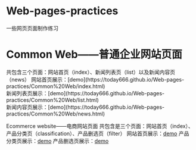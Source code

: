 # Web-pages-practices

一些网页页面制作练习

<h1>Common Web——普通企业网站页面</h1>
共包含三个页面：网站首页（index）、新闻列表页（list）以及新闻内容页（news）
网站首页展示：[demo](https://today666.github.io/Web-pages-practices/Common%20Web/index.html)<br>
新闻列表页展示：[demo](https://today666.github.io/Web-pages-practices/Common%20Web/list.html)<br>
新闻内容页展示：[demo](https://today666.github.io/Web-pages-practices/Common%20Web/news.html)<br>

Ecommerce website——电商网站页面
共包含是三个页面：网站首页（index）、产品分类页（classification）、产品删选页（filter）
网站首页展示：[demo]( https://today666.github.io/Web-pages-practices/Ecommerce%20website/index.html)
产品分类页展示：[demo]( https://today666.github.io/Web-pages-practices/Ecommerce%20website/classification.html)
产品删选页展示：[demo]( https://today666.github.io/Web-pages-practices/Ecommerce%20website/filter.html)
